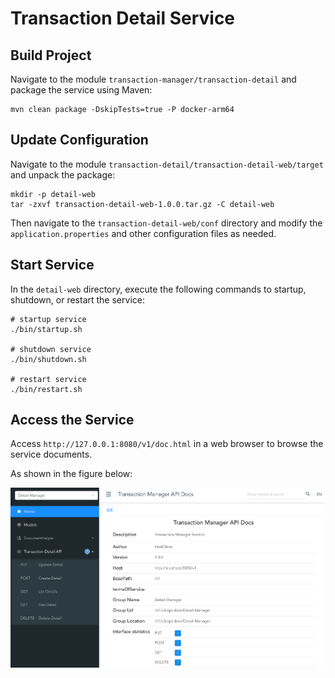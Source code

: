 # Transaction Detail Service

## Build Project

Navigate to the module `transaction-manager/transaction-detail` and package the service using Maven:

```shell
mvn clean package -DskipTests=true -P docker-arm64
```

## Update Configuration

Navigate to the module `transaction-detail/transaction-detail-web/target` and unpack the package:

```shell
mkdir -p detail-web
tar -zxvf transaction-detail-web-1.0.0.tar.gz -C detail-web
```

Then navigate to the `transaction-detail-web/conf` directory and modify the `application.properties` and other configuration files as needed.

## Start Service

In the `detail-web` directory, execute the following commands to startup, shutdown, or restart the service:

```shell
# startup service
./bin/startup.sh

# shutdown service
./bin/shutdown.sh

# restart service
./bin/restart.sh
```

## Access the Service

Access `http://127.0.0.1:8080/v1/doc.html` in a web browser to browse the service documents.

As shown in the figure below:

<img src="../docs/img/transaction-detail-doc.png" alt="Transaction-Detail-Doc" width="1000px" />
